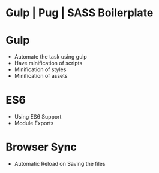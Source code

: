 # Gulp | Pug | SASS Boilerplate 

# Gulp
- Automate the task using gulp
- Have minification of scripts
- Minification of styles
- Minification of assets

# ES6
- Using ES6 Support 
- Module Exports 

# Browser Sync
- Automatic Reload on Saving the files


